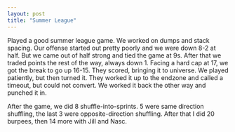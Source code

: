 ```yaml
---
layout: post
title: "Summer League"
---
```


Played a good summer league game. We worked on dumps and stack spacing. Our offense started out pretty poorly and we were down 8-2 at half. But we came out of half strong and tied the game at 9s. After that we traded points the rest of the way, always down 1. Facing a hard cap at 17, we got the break to go up 16-15. They scored, bringing it to universe. We played patiently, but then turned it. They worked it up to the endzone and called a timeout, but could not convert. We worked it back the other way and punched it in.

After the game, we did 8 shuffle-into-sprints. 5 were same direction shuffling, the last 3 were opposite-direction shuffling. After that I did 20 burpees, then 14 more with Jill and Nasc.
